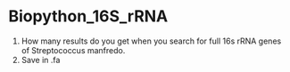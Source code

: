 # Biopython_16S_rRNA

1. How many results do you get when you search for full 16s rRNA genes of Streptococcus manfredo.
2. Save in .fa
